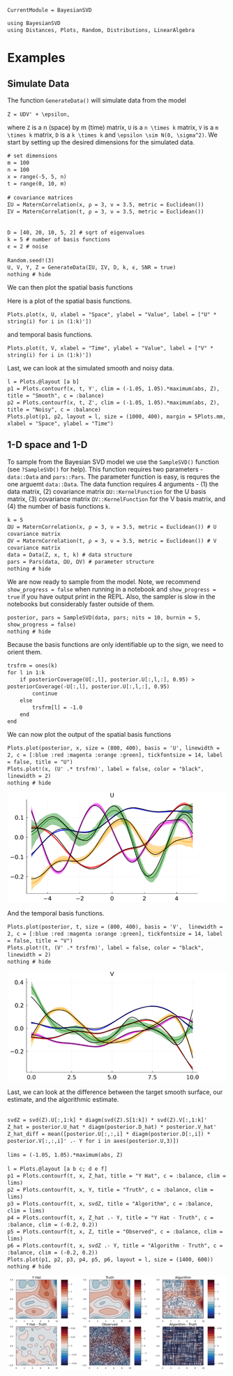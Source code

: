 ```@meta
CurrentModule = BayesianSVD
```

```@setup 1d
using BayesianSVD
using Distances, Plots, Random, Distributions, LinearAlgebra
```

# Examples

## Simulate Data

The function `GenerateData()` will simulate data from the model

``Z = UDV' + \epsilon,``

where ``Z`` is a n (space) by m (time) matrix, ``U`` is a ``n \times k`` matrix, ``V`` is a ``m \times k`` matrix, ``D`` is a ``k \times k`` and ``\epsilon \sim N(0, \sigma^2)``.
We start by setting up the desired dimensions for the simulated data.

```@example 1d
# set dimensions
m = 100
n = 100
x = range(-5, 5, n)
t = range(0, 10, m)

# covariance matrices
ΣU = MaternCorrelation(x, ρ = 3, ν = 3.5, metric = Euclidean())
ΣV = MaternCorrelation(t, ρ = 3, ν = 3.5, metric = Euclidean())


D = [40, 20, 10, 5, 2] # sqrt of eigenvalues
k = 5 # number of basis functions 
ϵ = 2 # noise

Random.seed!(3)
U, V, Y, Z = GenerateData(ΣU, ΣV, D, k, ϵ, SNR = true)
nothing # hide
```

We can then plot the spatial basis functions

Here is a plot of the spatial basis functions.
```@example 1d
Plots.plot(x, U, xlabel = "Space", ylabel = "Value", label = ["U" * string(i) for i in (1:k)'])
```

and temporal basis functions.
```@example 1d
Plots.plot(t, V, xlabel = "Time", ylabel = "Value", label = ["V" * string(i) for i in (1:k)'])
```

Last, we can look at the simulated smooth and noisy data.
```@example 1d
l = Plots.@layout [a b]
p1 = Plots.contourf(x, t, Y', clim = (-1.05, 1.05).*maximum(abs, Z), title = "Smooth", c = :balance)
p2 = Plots.contourf(x, t, Z', clim = (-1.05, 1.05).*maximum(abs, Z), title = "Noisy", c = :balance)
Plots.plot(p1, p2, layout = l, size = (1000, 400), margin = 5Plots.mm, xlabel = "Space", ylabel = "Time")
```

## 1-D space and 1-D

To sample from the Bayesian SVD model we use the `SampleSVD()` function (see `?SampleSVD()` for help). This function requires two parameters - `data::Data` and `pars::Pars`. The parameter function is easy, is requres the one arguemt `data::Data`. The data function requires 4 arguments - (1) the data matrix, (2) covariance matrix `ΩU::KernelFunction` for the U basis matrix, (3) covariance matrix `ΩV::KernelFunction` for the V basis matrix, and (4) the number of basis functions `k`.

```@example 1d
k = 5
ΩU = MaternCorrelation(x, ρ = 3, ν = 3.5, metric = Euclidean()) # U covariance matrix
ΩV = MaternCorrelation(t, ρ = 3, ν = 3.5, metric = Euclidean()) # V covariance matrix
data = Data(Z, x, t, k) # data structure
pars = Pars(data, ΩU, ΩV) # parameter structure
nothing # hide
```

We are now ready to sample from the model. Note, we recommend `show_progress = false` when running in a notebook and `show_progress = true` if you have output print in the REPL. Also, the sampler is slow in the notebooks but considerably faster outside of them.

```@example 1d
posterior, pars = SampleSVD(data, pars; nits = 10, burnin = 5, show_progress = false)
nothing # hide
```

Because the basis functions are only identifiable up to the sign, we need to orient them.
```@example 1d
trsfrm = ones(k)
for l in 1:k
    if posteriorCoverage(U[:,l], posterior.U[:,l,:], 0.95) > posteriorCoverage(-U[:,l], posterior.U[:,l,:], 0.95)
        continue
    else
        trsfrm[l] = -1.0
    end
end
```

We can now plot the output of the spatial basis functions
```@example 1d
Plots.plot(posterior, x, size = (800, 400), basis = 'U', linewidth = 2, c = [:blue :red :magenta :orange :green], tickfontsize = 14, label = false, title = "U")
Plots.plot!(x, (U' .* trsfrm)', label = false, color = "black", linewidth = 2)
nothing # hide
```
![Ubasis](./assets/Ubasis.png)

And the temporal basis functions.
```@example 1d
Plots.plot(posterior, t, size = (800, 400), basis = 'V',  linewidth = 2, c = [:blue :red :magenta :orange :green], tickfontsize = 14, label = false, title = "V")
Plots.plot!(t, (V' .* trsfrm)', label = false, color = "black", linewidth = 2)
nothing # hide
```
![Vbasis](./assets/Vbasis.png) 

Last, we can look at the difference between the target smooth surface, our estimate, and the algorithmic estimate.

```@example 1d

svdZ = svd(Z).U[:,1:k] * diagm(svd(Z).S[1:k]) * svd(Z).V[:,1:k]'
Z_hat = posterior.U_hat * diagm(posterior.D_hat) * posterior.V_hat'
Z_hat_diff = mean([posterior.U[:,:,i] * diagm(posterior.D[:,i]) * posterior.V[:,:,i]' .- Y for i in axes(posterior.U,3)])

lims = (-1.05, 1.05).*maximum(abs, Z)

l = Plots.@layout [a b c; d e f]
p1 = Plots.contourf(t, x, Z_hat, title = "Y Hat", c = :balance, clim = lims)
p2 = Plots.contourf(t, x, Y, title = "Truth", c = :balance, clim = lims)
p3 = Plots.contourf(t, x, svdZ, title = "Algorithm", c = :balance, clim = lims)
p4 = Plots.contourf(t, x, Z_hat .- Y, title = "Y Hat - Truth", c = :balance, clim = (-0.2, 0.2))
p5 = Plots.contourf(t, x, Z, title = "Observed", c = :balance, clim = lims)
p6 = Plots.contourf(t, x, svdZ .- Y, title = "Algorithm - Truth", c = :balance, clim = (-0.2, 0.2))
Plots.plot(p1, p2, p3, p4, p5, p6, layout = l, size = (1400, 600))
nothing # hide
```
![surfaceEstimate](./assets/surfaceEstimate.png)
